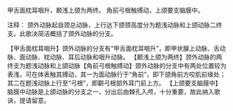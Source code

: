 甲舌面枕耳咽升，颞浅上颌为两终。
角前弓根触搏动，上颌要支脑膜中。

注释：
颈外动脉起自颈总动脉，上行达下颌颈高度分为题浅动脉和上颌动脉二终支。此歌决简洁概括了颈外动脉的分支。

【甲舌面枕耳咽升】颈外动脉的分支有“甲舌面枕耳咽升”，即甲状腺上动脉、舌动脉、面动脉、枕动脉、耳后动脉和咽升动脉。
【颞浅上颌为两终】颈外动脉的两终支为题浅动脉和上颌动脉【角前弓根触搏动】颈外动脉的分支中有两处位置较为表浅，可在体表触其搏动，其一为面动脉行于“角前”，即下颌角前方咬肌前缘处；其二在题浅动脉上行至“弓根”，即颧弓根部外耳门前上方。
【上颌要支脑膜中】脑膜中动脉是上颌动脉的分支之一，分出后由棘孔入颅，十分重要，故此纳入歌诀，提请留意。